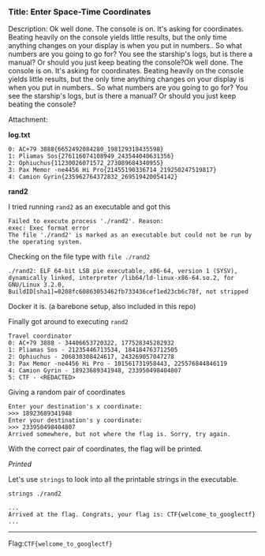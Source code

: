 ### Title: Enter Space-Time Coordinates

Description: Ok well done. The console is on. It's asking for coordinates. Beating heavily on the console yields little results, but the only time anything changes on your display is when you put in numbers.. So what numbers are you going to go for?  You see the starship's logs, but is there a manual? Or should you just keep beating the console?Ok well done. The console is on. It's asking for coordinates. Beating heavily on the console yields little results, but the only time anything changes on your display is when you put in numbers.. So what numbers are you going to go for?  You see the starship's logs, but is there a manual? Or should you just keep beating the console?

Attachment:

**log.txt**
```
0: AC+79 3888{6652492084280_198129318435598}
1: Pliamas Sos{276116074108949_243544040631356}
2: Ophiuchus{11230026071572_273089684340955}
3: Pax Memor -ne4456 Hi Pro{21455190336714_219250247519817}
4: Camion Gyrin{235962764372832_269519420054142}
```

**rand2**

I tried running `rand2` as an executable and got this
```
Failed to execute process './rand2'. Reason:
exec: Exec format error
The file './rand2' is marked as an executable but could not be run by the operating system.
```

Checking on the file type with `file ./rand2`
```
./rand2: ELF 64-bit LSB pie executable, x86-64, version 1 (SYSV), dynamically linked, interpreter /lib64/ld-linux-x86-64.so.2, for GNU/Linux 3.2.0, BuildID[sha1]=0208fc60863053462fb733436cef1ed23cb6c78f, not stripped
```

Docker it is. (a barebone setup, also included in this repo)

Finally got around to executing `rand2`

```
Travel coordinator
0: AC+79 3888 - 34406653720322, 177528345282932
1: Pliamas Sos - 21235446713534, 184184763712505
2: Ophiuchus - 206830308424617, 243269057047278
3: Pax Memor -ne4456 Hi Pro - 101561731958443, 225576844846119
4: Camion Gyrin - 18923689341948, 233950498404807
5: CTF - <REDACTED>
```

Giving a random pair of coordinates 

```
Enter your destination's x coordinate:
>>> 18923689341948  
Enter your destination's y coordinate:
>>> 233950498404807
Arrived somewhere, but not where the flag is. Sorry, try again.
```

With the correct pair of coordinates, the flag will be printed.

_Printed_

Let's use `strings` to look into all the printable strings in the executable.

`strings ./rand2`

```
...
Arrived at the flag. Congrats, your flag is: CTF{welcome_to_googlectf}
...
```

---

Flag:`CTF{welcome_to_googlectf}`
